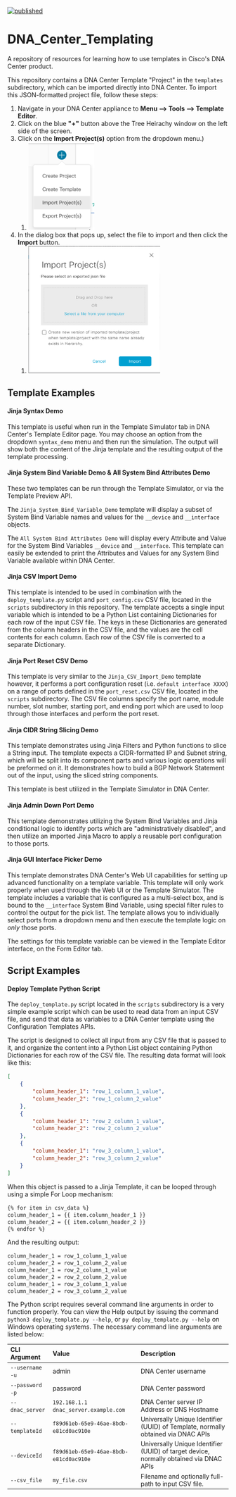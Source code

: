 [![published](https://static.production.devnetcloud.com/codeexchange/assets/images/devnet-published.svg)](https://developer.cisco.com/codeexchange/github/repo/miarond/DNA_Center_Templating)
# DNA_Center_Templating
A repository of resources for learning how to use templates in Cisco's DNA Center product.

This repository contains a DNA Center Template "Project" in the `templates` subdirectory, which can be imported directly into DNA Center.  To import this JSON-formatted project file, follow these steps:

1. Navigate in your DNA Center appliance to **Menu --> Tools --> Template Editor**.
2. Click on the blue **"+"** button above the Tree Heirachy window on the left side of the screen.
3. Click on the **Import Project(s)** option from the dropdown menu.)
    1. <img src="/assets/add_button.png" alt="Add button" width="150" />
4. In the dialog box that pops up, select the file to import and then click the **Import** button.
    1. <img src="/assets/import_window.png" alt="Import window" width="300" />

## Template Examples

#### Jinja Syntax Demo

This template is useful when run in the Template Simulator tab in DNA Center's Template Editor page.  You may choose an option from the dropdown `syntax_demo` menu and then run the simulation.  The output will show both the content of the Jinja template and the resulting output of the template processing.

#### Jinja System Bind Variable Demo & All System Bind Attributes Demo

These two templates can be run through the Template Simulator, or via the Template Preview API.  

The `Jinja_System_Bind_Variable_Demo` template will display a subset of System Bind Variable names and values for the `__device` and `__interface` objects.

The `All System Bind Attributes Demo` will display every Attribute and Value for the System Bind Variables `__device` and `__interface`.  This template can easily be extended to print the Attributes and Values for any System Bind Variable available within DNA Center.

#### Jinja CSV Import Demo

This template is intended to be used in combination with the `deploy_template.py` script and `port_config.csv` CSV file, located in the `scripts` subdirectory in this repository.  The template accepts a single input variable which is intended to be a Python List containing Dictionaries for each row of the input CSV file.  The keys in these Dictionaries are generated from the column headers in the CSV file, and the values are the cell contents for each column.  Each row of the CSV file is converted to a separate Dictionary.

#### Jinja Port Reset CSV Demo

This template is very similar to the `Jinja_CSV_Import_Demo` template however, it performs a port configuration reset (i.e. `default interface XXXX`) on a range of ports defined in the `port_reset.csv` CSV file, located in the `scripts` subdirectory.  The CSV file columns specify the port name, module number, slot number, starting port, and ending port which are used to loop through those interfaces and perform the port reset.

#### Jinja CIDR String Slicing Demo

This template demonstrates using Jinja Filters and Python functions to slice a String input.  The template expects a CIDR-formatted IP and Subnet string, which will be split into its component parts and various logic operations will be preformed on it.  It demonstrates how to build a BGP Network Statement out of the input, using the sliced string components.

This template is best utilized in the Template Simulator in DNA Center.

#### Jinja Admin Down Port Demo

This template demonstrates utilizing the System Bind Variables and Jinja conditional logic to identify ports which are "administratively disabled", and then utilize an imported Jinja Macro to apply a reusable port configuration to those ports.

#### Jinja GUI Interface Picker Demo

This template demonstrates DNA Center's Web UI capabilities for setting up advanced functionality on a template variable.  This template will only work properly when used through the Web UI or the Template Simulator.  The template includes a variable that is configured as a multi-select box, and is bound to the `__interface` System Bind Variable, using special filter rules to control the output for the pick list.  The template allows you to individually select ports from a dropdown menu and then execute the template logic on *only* those ports.

The settings for this template variable can be viewed in the Template Editor interface, on the Form Editor tab.

## Script Examples

#### Deploy Template Python Script

The `deploy_template.py` script located in the `scripts` subdirectory is a very simple example script which can be used to read data from an input CSV file, and send that data as variables to a DNA Center template using the Configuration Templates APIs.

The script is designed to collect all input from any CSV file that is passed to it, and organize the content into a Python List object containing Python Dictionaries for each row of the CSV file.  The resulting data format will look like this:

```json
[
    {
        "column_header_1": "row_1_column_1_value",
        "column_header_2": "row_1_column_2_value"
    },
    {
        "column_header_1": "row_2_column_1_value",
        "column_header_2": "row_2_column_2_value"
    },
    {
        "column_header_1": "row_3_column_1_value",
        "column_header_2": "row_3_column_2_value"
    }
]
```

When this object is passed to a Jinja Template, it can be looped through using a simple For Loop mechanism:

```jinja
{% for item in csv_data %}
column_header_1 = {{ item.column_header_1 }}
column_header_2 = {{ item.column_header_2 }}
{% endfor %}
```
And the resulting output:

```
column_header_1 = row_1_column_1_value
column_header_2 = row_1_column_2_value
column_header_1 = row_2_column_1_value
column_header_2 = row_2_column_2_value
column_header_1 = row_3_column_1_value
column_header_2 = row_3_column_2_value
```

The Python script requires several command line arguments in order to function properly.  You can view the Help output by issuing the command `python3 deploy_template.py --help`, or `py deploy_template.py --help` on Windows operating systems.  The necessary command line arguments are listed below:

| CLI Argument | Value | Description |
| :--- | :--- | :--- |
| `--username`</br>`-u` | admin | DNA Center username |
| `--password`</br>`-p` | password | DNA Center password |
| `--dnac_server` | `192.168.1.1`</br>`dnac_server.example.com` | DNA Center server IP Address or DNS Hostname |
| `--templateId` | `f89d61eb-65e9-46ae-8bdb-e81cd0ac910e` | Universally Unique Identifier (UUID) of Template, normally obtained via DNAC APIs |
| `--deviceId` | `f89d61eb-65e9-46ae-8bdb-e81cd0ac910e` | Universally Unique Identifier (UUID) of target device, normally obtained via DNAC APIs |
| `--csv_file` | `my_file.csv` | Filename and optionally full-path to input CSV file. |

